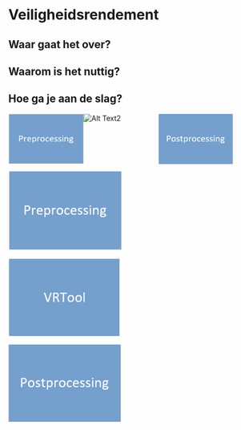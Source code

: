 Veiligheidsrendement
============================================


## Waar gaat het over?


## Waarom is het nuttig?


## Hoe ga je aan de slag?


<div style="display: flex;">
  <img src="test_linkpreprocessing.PNG" alt="Alt Text1" width="150" height="100" />
  <img src="test_VRTool.PNG" alt="Alt Text2" width="150" height="100" />
  <img src="test_linkpostprocessing.PNG" alt="Alt Text3" width="150" height="100" />
</div>



[![Preprocessing](test_linkpreprocessing.PNG)](./Preprocessing) 

[![Preprocessing](test_linkVRTool.PNG)](./Preprocessing) 

[![Prepostcessing](test_linkpostprocessing.PNG)](./Preprocessing)
